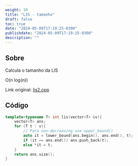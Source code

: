 ```yaml
---
weight: 10
title: "LIS - tamanho"
draft: false
toc: true
date: "2024-05-09T17:19:25-0300"
publishdate: "2024-05-09T17:19:25-0300"
description: ""
---
```


## Sobre
 Calcula o tamanho da LIS



 O(n log(n))



Link original: [lis2.cpp](https://github.com/brunomaletta/Biblioteca/tree/master/Codigo/Problemas/lis2.cpp)

## Código
```cpp
template<typename T> int lis(vector<T> &v){
	vector<T> ans;
	for (T t : v){
		// Para non-decreasing use upper_bound()
		auto it = lower_bound(ans.begin(), ans.end(), t);
		if (it == ans.end()) ans.push_back(t);
		else *it = t;
	}
	return ans.size();
}
```
